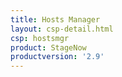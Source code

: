```yaml
---
title: Hosts Manager
layout: csp-detail.html
csp: hostsmgr
product: StageNow
productversion: '2.9'
---
```







